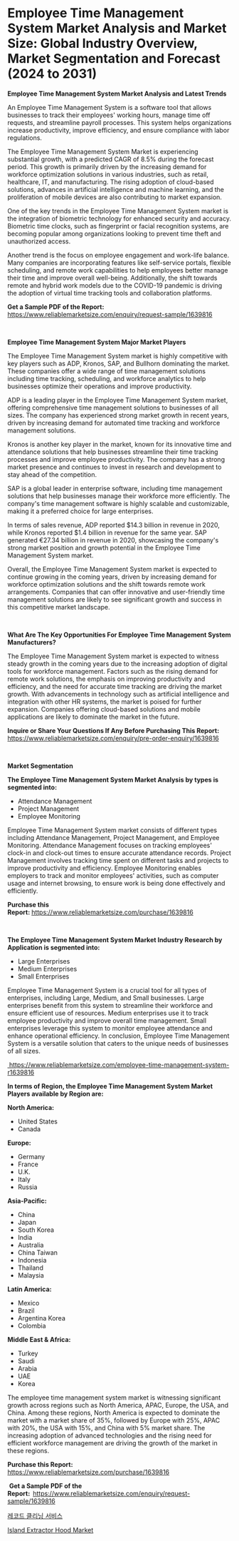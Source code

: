 <p><h1>Employee Time Management System Market Analysis and Market Size: Global Industry Overview, Market Segmentation and Forecast (2024 to 2031)</h1></p><p><strong>Employee Time Management System Market Analysis and Latest Trends</strong></p>
<p><p>An Employee Time Management System is a software tool that allows businesses to track their employees' working hours, manage time off requests, and streamline payroll processes. This system helps organizations increase productivity, improve efficiency, and ensure compliance with labor regulations.</p><p>The Employee Time Management System Market is experiencing substantial growth, with a predicted CAGR of 8.5% during the forecast period. This growth is primarily driven by the increasing demand for workforce optimization solutions in various industries, such as retail, healthcare, IT, and manufacturing. The rising adoption of cloud-based solutions, advances in artificial intelligence and machine learning, and the proliferation of mobile devices are also contributing to market expansion.</p><p>One of the key trends in the Employee Time Management System market is the integration of biometric technology for enhanced security and accuracy. Biometric time clocks, such as fingerprint or facial recognition systems, are becoming popular among organizations looking to prevent time theft and unauthorized access.</p><p>Another trend is the focus on employee engagement and work-life balance. Many companies are incorporating features like self-service portals, flexible scheduling, and remote work capabilities to help employees better manage their time and improve overall well-being. Additionally, the shift towards remote and hybrid work models due to the COVID-19 pandemic is driving the adoption of virtual time tracking tools and collaboration platforms.</p></p>
<p><strong>Get a Sample PDF of the Report:&nbsp;</strong> <a href="https://www.reliablemarketsize.com/enquiry/request-sample/1639816">https://www.reliablemarketsize.com/enquiry/request-sample/1639816</a></p>
<p>&nbsp;</p>
<p><strong>Employee Time Management System Major Market Players</strong></p>
<p><p>The Employee Time Management System market is highly competitive with key players such as ADP, Kronos, SAP, and Bullhorn dominating the market. These companies offer a wide range of time management solutions including time tracking, scheduling, and workforce analytics to help businesses optimize their operations and improve productivity.</p><p>ADP is a leading player in the Employee Time Management System market, offering comprehensive time management solutions to businesses of all sizes. The company has experienced strong market growth in recent years, driven by increasing demand for automated time tracking and workforce management solutions.</p><p>Kronos is another key player in the market, known for its innovative time and attendance solutions that help businesses streamline their time tracking processes and improve employee productivity. The company has a strong market presence and continues to invest in research and development to stay ahead of the competition.</p><p>SAP is a global leader in enterprise software, including time management solutions that help businesses manage their workforce more efficiently. The company's time management software is highly scalable and customizable, making it a preferred choice for large enterprises.</p><p>In terms of sales revenue, ADP reported $14.3 billion in revenue in 2020, while Kronos reported $1.4 billion in revenue for the same year. SAP generated €27.34 billion in revenue in 2020, showcasing the company's strong market position and growth potential in the Employee Time Management System market.</p><p>Overall, the Employee Time Management System market is expected to continue growing in the coming years, driven by increasing demand for workforce optimization solutions and the shift towards remote work arrangements. Companies that can offer innovative and user-friendly time management solutions are likely to see significant growth and success in this competitive market landscape.</p></p>
<p>&nbsp;</p>
<p><strong>What Are The Key Opportunities For Employee Time Management System Manufacturers?</strong></p>
<p><p>The Employee Time Management System market is expected to witness steady growth in the coming years due to the increasing adoption of digital tools for workforce management. Factors such as the rising demand for remote work solutions, the emphasis on improving productivity and efficiency, and the need for accurate time tracking are driving the market growth. With advancements in technology such as artificial intelligence and integration with other HR systems, the market is poised for further expansion. Companies offering cloud-based solutions and mobile applications are likely to dominate the market in the future.</p></p>
<p><strong>Inquire or Share Your Questions If Any Before Purchasing This Report:</strong> <a href="https://www.reliablemarketsize.com/enquiry/pre-order-enquiry/1639816">https://www.reliablemarketsize.com/enquiry/pre-order-enquiry/1639816</a></p>
<p>&nbsp;</p>
<p><strong>Market Segmentation</strong></p>
<p><strong>The Employee Time Management System Market Analysis by types is segmented into:</strong></p>
<p><ul><li>Attendance Management</li><li>Project Management</li><li>Employee Monitoring</li></ul></p>
<p><p>Employee Time Management System market consists of different types including Attendance Management, Project Management, and Employee Monitoring. Attendance Management focuses on tracking employees' clock-in and clock-out times to ensure accurate attendance records. Project Management involves tracking time spent on different tasks and projects to improve productivity and efficiency. Employee Monitoring enables employers to track and monitor employees' activities, such as computer usage and internet browsing, to ensure work is being done effectively and efficiently.</p></p>
<p><strong>Purchase this Report:&nbsp;</strong><a href="https://www.reliablemarketsize.com/purchase/1639816">https://www.reliablemarketsize.com/purchase/1639816</a></p>
<p>&nbsp;</p>
<p><strong>The Employee Time Management System Market Industry Research by Application is segmented into:</strong></p>
<p><ul><li>Large Enterprises</li><li>Medium Enterprises</li><li>Small Enterprises</li></ul></p>
<p><p>Employee Time Management System is a crucial tool for all types of enterprises, including Large, Medium, and Small businesses. Large enterprises benefit from this system to streamline their workforce and ensure efficient use of resources. Medium enterprises use it to track employee productivity and improve overall time management. Small enterprises leverage this system to monitor employee attendance and enhance operational efficiency. In conclusion, Employee Time Management System is a versatile solution that caters to the unique needs of businesses of all sizes.</p></p>
<p><a href="https://www.reliablemarketsize.com/employee-time-management-system-r1639816">&nbsp;https://www.reliablemarketsize.com/employee-time-management-system-r1639816</a></p>
<p><strong>In terms of Region, the Employee Time Management System Market Players available by Region are:</strong></p>
<p>
    <p> <strong> North America: </strong>
        <ul>
            <li>United States</li>
            <li>Canada</li>
        </ul>
        </p> 
    <p> <strong> Europe: </strong>
        <ul>
            <li>Germany</li>
            <li>France</li>
            <li>U.K.</li>
            <li>Italy</li>
            <li>Russia</li>
        </ul>
        </p> 
    <p> <strong> Asia-Pacific: </strong>
        <ul>
            <li>China</li>
            <li>Japan</li>
            <li>South Korea</li>
            <li>India</li>
            <li>Australia</li>
            <li>China Taiwan</li>
            <li>Indonesia</li>
            <li>Thailand</li>
            <li>Malaysia</li>
        </ul>
        </p> 
    <p> <strong> Latin America: </strong>
        <ul>
            <li>Mexico</li>
            <li>Brazil</li>
            <li>Argentina Korea</li>
            <li>Colombia</li>
        </ul>
        </p> 
    <p> <strong> Middle East & Africa: </strong>
        <ul>
            <li>Turkey</li>
            <li>Saudi</li>
            <li>Arabia</li>
            <li>UAE</li>
            <li>Korea</li>
        </ul>
    </p>
    </p>
<p><p>The employee time management system market is witnessing significant growth across regions such as North America, APAC, Europe, the USA, and China. Among these regions, North America is expected to dominate the market with a market share of 35%, followed by Europe with 25%, APAC with 20%, the USA with 15%, and China with 5% market share. The increasing adoption of advanced technologies and the rising need for efficient workforce management are driving the growth of the market in these regions.</p></p>
<p><strong>Purchase this Report: </strong><a href="https://www.reliablemarketsize.com/purchase/1639816">https://www.reliablemarketsize.com/purchase/1639816</a></p>
<p>&nbsp;<strong>Get a Sample PDF of the Report:&nbsp;&nbsp;</strong><a href="https://www.reliablemarketsize.com/enquiry/request-sample/1639816">https://www.reliablemarketsize.com/enquiry/request-sample/1639816</a></p>
<p><strong></strong></p>
<p><p><a href="https://github.com/KellyLyncyh543964/Market-Research-Report-List-3/blob/main/478750831584.md">레코드 클리닝 서비스</a></p><p><a href="https://medium.com/@go-emi/island-extractor-hood-market-market-segmentation-geographical-regions-and-market-forcast-till-dcf90cfa3b60">Island Extractor Hood Market</a></p></p>